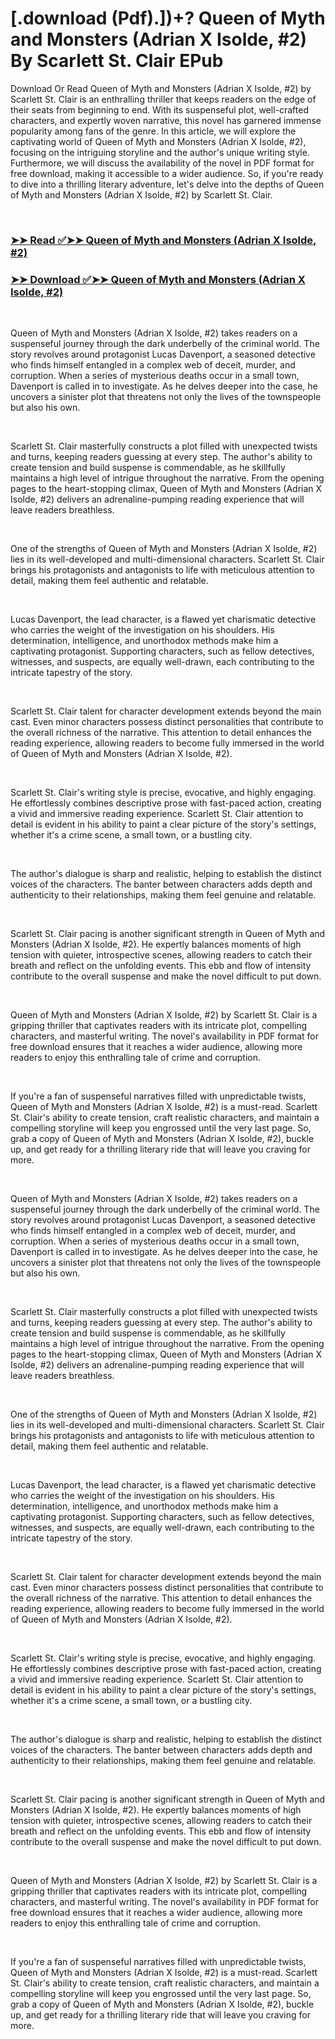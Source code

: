 # [.download (Pdf).])+? Queen of Myth and Monsters (Adrian X Isolde, #2) By Scarlett St.  Clair EPub

<p>Download Or Read Queen of Myth and Monsters (Adrian X Isolde, #2) by Scarlett St.  Clair is an enthralling thriller that keeps readers on the edge of their seats from beginning to end. With its suspenseful plot, well-crafted characters, and expertly woven narrative, this novel has garnered immense popularity among fans of the genre. In this article, we will explore the captivating world of Queen of Myth and Monsters (Adrian X Isolde, #2), focusing on the intriguing storyline and the author's unique writing style. Furthermore, we will discuss the availability of the novel in PDF format for free download, making it accessible to a wider audience. So, if you're ready to dive into a thrilling literary adventure, let's delve into the depths of Queen of Myth and Monsters (Adrian X Isolde, #2) by Scarlett St.  Clair.</p>
<p>&nbsp;</p>

### [➤➤ Read ✅➤➤ Queen of Myth and Monsters (Adrian X Isolde, #2)](https://pdf2worldwide.blogspot.com/id/56652074)

### [➤➤ Download ✅➤➤ Queen of Myth and Monsters (Adrian X Isolde, #2)](https://pdf2worldwide.blogspot.com/id/56652074)

<p>&nbsp;</p>
<p>Queen of Myth and Monsters (Adrian X Isolde, #2) takes readers on a suspenseful journey through the dark underbelly of the criminal world. The story revolves around protagonist Lucas Davenport, a seasoned detective who finds himself entangled in a complex web of deceit, murder, and corruption. When a series of mysterious deaths occur in a small town, Davenport is called in to investigate. As he delves deeper into the case, he uncovers a sinister plot that threatens not only the lives of the townspeople but also his own.</p>
<p>&nbsp;</p>
<p>Scarlett St.  Clair masterfully constructs a plot filled with unexpected twists and turns, keeping readers guessing at every step. The author's ability to create tension and build suspense is commendable, as he skillfully maintains a high level of intrigue throughout the narrative. From the opening pages to the heart-stopping climax, Queen of Myth and Monsters (Adrian X Isolde, #2) delivers an adrenaline-pumping reading experience that will leave readers breathless.</p>
<p>&nbsp;</p>
<p>One of the strengths of Queen of Myth and Monsters (Adrian X Isolde, #2) lies in its well-developed and multi-dimensional characters. Scarlett St.  Clair brings his protagonists and antagonists to life with meticulous attention to detail, making them feel authentic and relatable.</p>
<p>&nbsp;</p>
<p>Lucas Davenport, the lead character, is a flawed yet charismatic detective who carries the weight of the investigation on his shoulders. His determination, intelligence, and unorthodox methods make him a captivating protagonist. Supporting characters, such as fellow detectives, witnesses, and suspects, are equally well-drawn, each contributing to the intricate tapestry of the story.</p>
<p>&nbsp;</p>
<p>Scarlett St.  Clair talent for character development extends beyond the main cast. Even minor characters possess distinct personalities that contribute to the overall richness of the narrative. This attention to detail enhances the reading experience, allowing readers to become fully immersed in the world of Queen of Myth and Monsters (Adrian X Isolde, #2).</p>
<p>&nbsp;</p>
<p>Scarlett St.  Clair's writing style is precise, evocative, and highly engaging. He effortlessly combines descriptive prose with fast-paced action, creating a vivid and immersive reading experience. Scarlett St.  Clair attention to detail is evident in his ability to paint a clear picture of the story's settings, whether it's a crime scene, a small town, or a bustling city.</p>
<p>&nbsp;</p>
<p>The author's dialogue is sharp and realistic, helping to establish the distinct voices of the characters. The banter between characters adds depth and authenticity to their relationships, making them feel genuine and relatable.</p>
<p>&nbsp;</p>
<p>Scarlett St.  Clair pacing is another significant strength in Queen of Myth and Monsters (Adrian X Isolde, #2). He expertly balances moments of high tension with quieter, introspective scenes, allowing readers to catch their breath and reflect on the unfolding events. This ebb and flow of intensity contribute to the overall suspense and make the novel difficult to put down.</p>
<p>&nbsp;</p>
<p>Queen of Myth and Monsters (Adrian X Isolde, #2) by Scarlett St.  Clair is a gripping thriller that captivates readers with its intricate plot, compelling characters, and masterful writing. The novel's availability in PDF format for free download ensures that it reaches a wider audience, allowing more readers to enjoy this enthralling tale of crime and corruption.</p>
<p>&nbsp;</p>
<p>If you're a fan of suspenseful narratives filled with unpredictable twists, Queen of Myth and Monsters (Adrian X Isolde, #2) is a must-read. Scarlett St.  Clair's ability to create tension, craft realistic characters, and maintain a compelling storyline will keep you engrossed until the very last page. So, grab a copy of Queen of Myth and Monsters (Adrian X Isolde, #2), buckle up, and get ready for a thrilling literary ride that will leave you craving for more.</p>
<p>&nbsp;</p>
<p>Queen of Myth and Monsters (Adrian X Isolde, #2) takes readers on a suspenseful journey through the dark underbelly of the criminal world. The story revolves around protagonist Lucas Davenport, a seasoned detective who finds himself entangled in a complex web of deceit, murder, and corruption. When a series of mysterious deaths occur in a small town, Davenport is called in to investigate. As he delves deeper into the case, he uncovers a sinister plot that threatens not only the lives of the townspeople but also his own.</p>
<p>&nbsp;</p>
<p>Scarlett St.  Clair masterfully constructs a plot filled with unexpected twists and turns, keeping readers guessing at every step. The author's ability to create tension and build suspense is commendable, as he skillfully maintains a high level of intrigue throughout the narrative. From the opening pages to the heart-stopping climax, Queen of Myth and Monsters (Adrian X Isolde, #2) delivers an adrenaline-pumping reading experience that will leave readers breathless.</p>
<p>&nbsp;</p>
<p>One of the strengths of Queen of Myth and Monsters (Adrian X Isolde, #2) lies in its well-developed and multi-dimensional characters. Scarlett St.  Clair brings his protagonists and antagonists to life with meticulous attention to detail, making them feel authentic and relatable.</p>
<p>&nbsp;</p>
<p>Lucas Davenport, the lead character, is a flawed yet charismatic detective who carries the weight of the investigation on his shoulders. His determination, intelligence, and unorthodox methods make him a captivating protagonist. Supporting characters, such as fellow detectives, witnesses, and suspects, are equally well-drawn, each contributing to the intricate tapestry of the story.</p>
<p>&nbsp;</p>
<p>Scarlett St.  Clair talent for character development extends beyond the main cast. Even minor characters possess distinct personalities that contribute to the overall richness of the narrative. This attention to detail enhances the reading experience, allowing readers to become fully immersed in the world of Queen of Myth and Monsters (Adrian X Isolde, #2).</p>
<p>&nbsp;</p>
<p>Scarlett St.  Clair's writing style is precise, evocative, and highly engaging. He effortlessly combines descriptive prose with fast-paced action, creating a vivid and immersive reading experience. Scarlett St.  Clair attention to detail is evident in his ability to paint a clear picture of the story's settings, whether it's a crime scene, a small town, or a bustling city.</p>
<p>&nbsp;</p>
<p>The author's dialogue is sharp and realistic, helping to establish the distinct voices of the characters. The banter between characters adds depth and authenticity to their relationships, making them feel genuine and relatable.</p>
<p>&nbsp;</p>
<p>Scarlett St.  Clair pacing is another significant strength in Queen of Myth and Monsters (Adrian X Isolde, #2). He expertly balances moments of high tension with quieter, introspective scenes, allowing readers to catch their breath and reflect on the unfolding events. This ebb and flow of intensity contribute to the overall suspense and make the novel difficult to put down.</p>
<p>&nbsp;</p>
<p>Queen of Myth and Monsters (Adrian X Isolde, #2) by Scarlett St.  Clair is a gripping thriller that captivates readers with its intricate plot, compelling characters, and masterful writing. The novel's availability in PDF format for free download ensures that it reaches a wider audience, allowing more readers to enjoy this enthralling tale of crime and corruption.</p>
<p>&nbsp;</p>
<p>If you're a fan of suspenseful narratives filled with unpredictable twists, Queen of Myth and Monsters (Adrian X Isolde, #2) is a must-read. Scarlett St.  Clair's ability to create tension, craft realistic characters, and maintain a compelling storyline will keep you engrossed until the very last page. So, grab a copy of Queen of Myth and Monsters (Adrian X Isolde, #2), buckle up, and get ready for a thrilling literary ride that will leave you craving for more.</p>
<p>&nbsp;</p>
